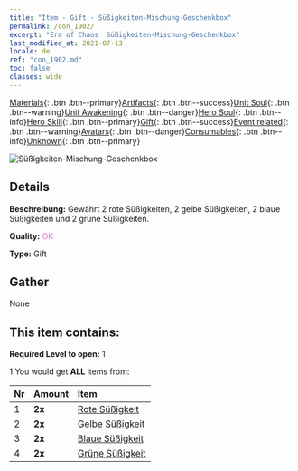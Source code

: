 ```yaml
---
title: "Item - Gift - Süßigkeiten-Mischung-Geschenkbox"
permalink: /con_1902/
excerpt: "Era of Chaos  Süßigkeiten-Mischung-Geschenkbox"
last_modified_at: 2021-07-13
locale: de
ref: "con_1902.md"
toc: false
classes: wide
---
```

 [Materials](/ItemsDE/){: .btn .btn--primary}[Artifacts](/ItemsDE/Artifacts/){: .btn .btn--success}[Unit Soul](/ItemsDE/UnitSoul/){: .btn .btn--warning}[Unit Awakening](/ItemsDE/UnitAwakening/){: .btn .btn--danger}[Hero Soul](/ItemsDE/HeroSoul/){: .btn .btn--info}[Hero Skill](/ItemsDE/HeroSkill/){: .btn .btn--primary}[Gift](/ItemsDE/Gift/){: .btn .btn--success}[Event related](/ItemsDE/Events/){: .btn .btn--warning}[Avatars](/ItemsDE/Avatars/){: .btn .btn--danger}[Consumables](/ItemsDE/Consumables/){: .btn .btn--info}[Unknown](/ItemsDE/Unknown/){: .btn .btn--primary}

 ![Süßigkeiten-Mischung-Geschenkbox](/images/t/i_907525.png)

## Details
 **Beschreibung:** Gewährt 2 rote Süßigkeiten, 2 gelbe Süßigkeiten, 2 blaue Süßigkeiten und 2 grüne Süßigkeiten.

 **Quality:** <span style="color: #DA70D6">OK</span>

 **Type:** Gift

## Gather

  None

## This item contains:

 **Required Level to open:** 1

 1 You would get **ALL** items  from:

  | Nr | Amount |     Item    |
  |:---|:-------|:------------|
  | 1 |  **2x** | [Rote Süßigkeit](/ItemsDE/con_549/) |  | 
  | 2 |  **2x** | [Gelbe Süßigkeit](/ItemsDE/con_550/) |  | 
  | 3 |  **2x** | [Blaue Süßigkeit](/ItemsDE/con_551/) |  | 
  | 4 |  **2x** | [Grüne Süßigkeit](/ItemsDE/con_552/) |  | 
